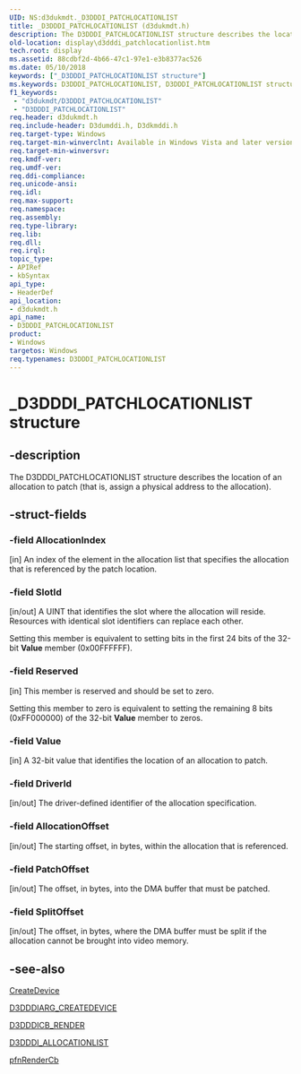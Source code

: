 ```yaml
---
UID: NS:d3dukmdt._D3DDDI_PATCHLOCATIONLIST
title: _D3DDDI_PATCHLOCATIONLIST (d3dukmdt.h)
description: The D3DDDI_PATCHLOCATIONLIST structure describes the location of an allocation to patch (that is, assign a physical address to the allocation).
old-location: display\d3dddi_patchlocationlist.htm
tech.root: display
ms.assetid: 88cdbf2d-4b66-47c1-97e1-e3b8377ac526
ms.date: 05/10/2018
keywords: ["_D3DDDI_PATCHLOCATIONLIST structure"]
ms.keywords: D3DDDI_PATCHLOCATIONLIST, D3DDDI_PATCHLOCATIONLIST structure [Display Devices], D3D_other_Structs_30473342-0122-445f-81c0-9cf5c62c771e.xml, _D3DDDI_PATCHLOCATIONLIST, d3dukmdt/D3DDDI_PATCHLOCATIONLIST, display.d3dddi_patchlocationlist
f1_keywords:
 - "d3dukmdt/D3DDDI_PATCHLOCATIONLIST"
 - "D3DDDI_PATCHLOCATIONLIST"
req.header: d3dukmdt.h
req.include-header: D3dumddi.h, D3dkmddi.h
req.target-type: Windows
req.target-min-winverclnt: Available in Windows Vista and later versions of the Windows operating systems.
req.target-min-winversvr: 
req.kmdf-ver: 
req.umdf-ver: 
req.ddi-compliance: 
req.unicode-ansi: 
req.idl: 
req.max-support: 
req.namespace: 
req.assembly: 
req.type-library: 
req.lib: 
req.dll: 
req.irql: 
topic_type:
- APIRef
- kbSyntax
api_type:
- HeaderDef
api_location:
- d3dukmdt.h
api_name:
- D3DDDI_PATCHLOCATIONLIST
product:
- Windows
targetos: Windows
req.typenames: D3DDDI_PATCHLOCATIONLIST
---
```


# _D3DDDI_PATCHLOCATIONLIST structure


## -description


The D3DDDI_PATCHLOCATIONLIST structure describes the location of an allocation to patch (that is, assign a physical address to the allocation).


## -struct-fields




### -field AllocationIndex

[in] An index of the element in the allocation list that specifies the allocation that is referenced by the patch location.


### -field SlotId

[in/out] A UINT that identifies the slot where the allocation will reside. Resources with identical slot identifiers can replace each other.

Setting this member is equivalent to setting bits in the first 24 bits of the 32-bit <b>Value</b> member (0x00FFFFFF). 


### -field Reserved

[in] This member is reserved and should be set to zero. 

Setting this member to zero is equivalent to setting the remaining 8 bits (0xFF000000) of the 32-bit <b>Value</b> member to zeros.


### -field Value

[in] A 32-bit value that identifies the location of an allocation to patch.


### -field DriverId

[in/out] The driver-defined identifier of the allocation specification. 


### -field AllocationOffset

[in/out] The starting offset, in bytes, within the allocation that is referenced. 


### -field PatchOffset

[in/out] The offset, in bytes, into the DMA buffer that must be patched.


### -field SplitOffset

[in/out] The offset, in bytes, where the DMA buffer must be split if the allocation cannot be brought into video memory.


## -see-also




<a href="https://docs.microsoft.com/windows-hardware/drivers/ddi/d3dumddi/nc-d3dumddi-pfnd3dddi_createdevice">CreateDevice</a>



<a href="https://docs.microsoft.com/windows-hardware/drivers/ddi/d3dumddi/ns-d3dumddi-_d3dddiarg_createdevice">D3DDDIARG_CREATEDEVICE</a>



<a href="https://docs.microsoft.com/windows-hardware/drivers/ddi/d3dumddi/ns-d3dumddi-_d3dddicb_render">D3DDDICB_RENDER</a>



<a href="https://docs.microsoft.com/windows-hardware/drivers/ddi/d3dukmdt/ns-d3dukmdt-_d3dddi_allocationlist">D3DDDI_ALLOCATIONLIST</a>



<a href="https://docs.microsoft.com/windows-hardware/drivers/ddi/d3dumddi/nc-d3dumddi-pfnd3dddi_rendercb">pfnRenderCb</a>
 

 


